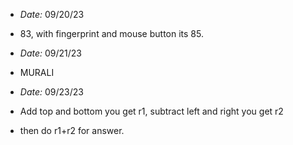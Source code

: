 - *Date:* 09/20/23
-  83, with fingerprint and mouse button its 85. 

- *Date:* 09/21/23
- MURALI 

- *Date:* 09/23/23
- Add top and bottom you get r1, subtract left and right you get r2
- then do r1+r2 for answer.
